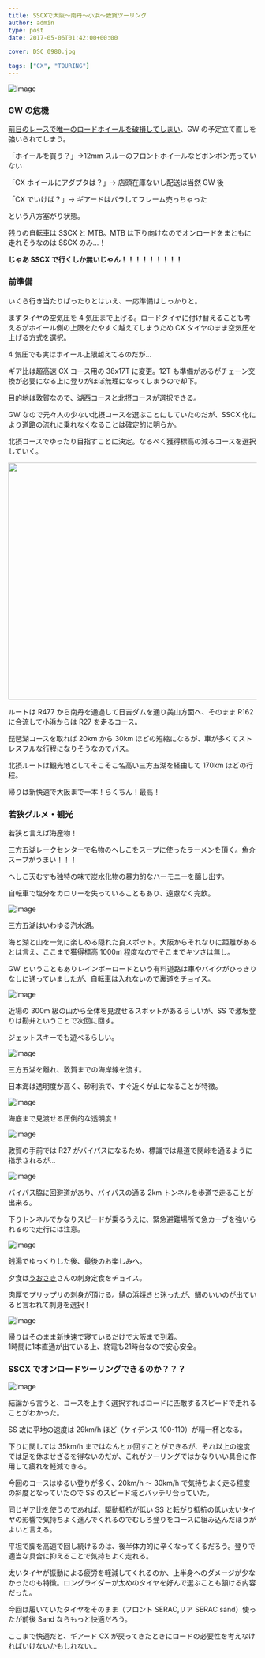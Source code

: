 ```yaml
---
title: SSCXで大阪～南丹～小浜～敦賀ツーリング
author: admin
type: post
date: 2017-05-06T01:42:00+00:00

cover: DSC_0980.jpg

tags: ["CX", "TOURING"]
---
```


![image](./DSC_0980.jpg)

### GW の危機

<a href="/2017/05/2017.html" target="_blank">前日のレースで唯一のロードホイールを破損してしまい</a>、GW の予定立て直しを強いられてしまう。

「ホイールを買う？」→12mm スルーのフロントホイールなどポンポン売っていない

「CX ホイールにアダプタは？」→ 店頭在庫ないし配送は当然 GW 後

「CX でいけば？」→ ギアードはバラしてフレーム売っちゃった

という八方塞がり状態。

残りの自転車は SSCX と MTB。MTB は下り向けなのでオンロードをまともに走れそうなのは SSCX のみ…！

**じゃあ SSCX で行くしか無いじゃん！！！！！！！！！**

### 前準備

いくら行き当たりばったりとはいえ、一応準備はしっかりと。

まずタイヤの空気圧を 4 気圧まで上げる。ロードタイヤに付け替えることも考えるがホイール側の上限をたやすく越えてしまうため CX タイヤのまま空気圧を上げる方式を選択。

4 気圧でも実はホイール上限越えてるのだが…

ギア比は超高速 CX コース用の 38x17T に変更。12T も準備があるがチェーン交換が必要になる上に登りがほぼ無理になってしまうので却下。

目的地は敦賀なので、湖西コースと北摂コースが選択できる。

GW なので元々人の少ない北摂コースを選ぶことにしていたのだが、SSCX 化により道路の流れに乗れなくなることは確定的に明らか。

北摂コースでゆったり目指すことに決定。なるべく獲得標高の減るコースを選択していく。

[<img border="0" height="480" src="https://map.yahooapis.jp/map/V1/static?appid=7tFXKn2xg64uWyHGG7apEBKEN5gU173ZW3bBUjsai53AY3B9hbn46dWALHnMtkoFU8ov&width=640&height=480&scalebar=ul&l=0,0,255,105,4,34.76858,135.45550,34.79111,135.42644,34.82167,135.42444,34.85239,135.41728,34.88381,135.42628,34.90081,135.44025,34.92336,135.44789,34.95308,135.45500,34.98267,135.47283,35.02411,135.48733,35.06414,135.45900,35.09092,135.45861,35.11344,135.46925,35.14750,135.49931,35.15986,135.51511,35.18586,135.51608,35.20353,135.53231,35.21189,135.55869,35.23139,135.57275,35.25933,135.56128,35.27478,135.55131,35.30822,135.55578,35.32831,135.56714,35.34489,135.58983,35.38489,135.59019,35.39575,135.58464,35.40233,135.61936,35.40228,135.66997,35.42581,135.68897,35.45119,135.70931,35.47703,135.74544,35.47828,135.79200,35.46258,135.86144,35.49422,135.90064,35.54786,135.91069,35.58411,135.90819,35.61083,135.89503,35.60728,135.92744,35.62269,135.97058,35.64722,136.07214&pins=34.76858,135.45550,,blue&ping=35.64722,136.07214,,red&mode=map" style="height: 480px; width: 640px;" width="640" />][1]

ルートは R477 から南丹を通過して日吉ダムを通り美山方面へ、そのまま R162 に合流して小浜からは R27 を走るコース。

琵琶湖コースを取れば 20km から 30km ほどの短縮になるが、車が多くてストレスフルな行程になりそうなのでパス。

北摂ルートは観光地としてそこそこ名高い三方五湖を経由して 170km ほどの行程。

帰りは新快速で大阪まで一本！らくちん！最高！

### 若狭グルメ・観光

若狭と言えば海産物！

三方五湖レークセンターで名物のへしこをスープに使ったラーメンを頂く。魚介スープがうまい！！！

へしこ天むすも独特の味で炭水化物の暴力的なハーモニーを醸し出す。

自転車で塩分をカロリーを失っていることもあり、遠慮なく完飲。

![image](./DSC_1000.jpg)

三方五湖はいわゆる汽水湖。

海と湖と山を一気に楽しめる隠れた良スポット。大阪からそれなりに距離があるとは言え、ここまで獲得標高 1000m 程度なのでそこまでキツさは無し。

GW ということもありレインボーロードという有料道路は車やバイクがひっきりなしに通っていましたが、自転車は入れないので裏道をチョイス。

![image](./DSC_0992.jpg)

近場の 300m 級の山から全体を見渡せるスポットがあるらしいが、SS で激坂登りは勘弁ということで次回に回す。

ジェットスキーでも遊べるらしい。

![image](./DSC_0997.jpg)

三方五湖を離れ、敦賀までの海岸線を流す。

<div class="separator" style="clear: both;">
  日本海は透明度が高く、砂利浜で、すぐ近くが山になることが特徴。
</div>

![image](./DSC_1001.jpg)

海底まで見渡せる圧倒的な透明度！

![image](./DSC_0996.jpg)

敦賀の手前では R27 がバイパスになるため、標識では県道で関峠を通るように指示されるが…

![image](./DSC_1002.jpg)

バイパス脇に回避道があり、バイパスの通る 2km トンネルを歩道で走ることが出来る。

下りトンネルでかなりスピードが乗るうえに、緊急避難場所で急カーブを強いられるので走行には注意。

![image](./DSC_1003.jpg)

銭湯でゆっくりした後、最後のお楽しみへ。

夕食は<a href="https://goo.gl/maps/WBEVpbshFqC2" target="_blank">うおさき</a>さんの刺身定食をチョイス。

肉厚でプリップリの刺身が頂ける。鯖の浜焼きと迷ったが、鯛のいいのが出ていると言われて刺身を選択！

![image](./DSC_1005.jpg)

<div class="separator" style="clear: both;">
</div>

<div class="separator" style="clear: both;">
</div>

<div class="separator" style="clear: both;">
  帰りはそのまま新快速で寝ているだけで大阪まで到着。
</div>

<div class="separator" style="clear: both;">
  1時間に1本直通が出ている上、終電も21時台なので安心安全。
</div>

<div class="separator" style="clear: both;">
</div>

<div class="separator" style="clear: both;">
</div>

### SSCX でオンロードツーリングできるのか？？？

![image](./DSC_0981.jpg)

結論から言うと、コースを上手く選択すればロードに匹敵するスピードで走れることがわかった。

SS 故に平地の速度は 29km/h ほど（ケイデンス 100-110）が精一杯となる。

下りに関しては 35km/h まではなんとか回すことができるが、それ以上の速度では足を休ませざるを得ないのだが、これがツーリングではかなりいい具合に作用して疲れを軽減できる。

今回のコースはゆるい登りが多く、20km/h ～ 30km/h で気持ちよく走る程度の斜度となっていたので SS のスピード域とバッチリ合っていた。

同じギア比を使うのであれば、駆動抵抗が低い SS と転がり抵抗の低い太いタイヤの影響で気持ちよく進んでくれるのでむしろ登りをコースに組み込んだほうがよいと言える。

平坦で脚を高速で回し続けるのは、後半体力的に辛くなってくるだろう。登りで適当な具合に抑えることで気持ちよく走れる。

太いタイヤが振動による疲労を軽減してくれるのか、上半身へのダメージが少なかったのも特徴。ロングライダーが太めのタイヤを好んで選ぶことも頷ける内容だった。

今回は履いていたタイヤをそのまま（フロント SERAC,リア SERAC sand）使ったが前後 Sand ならもっと快適だろう。

ここまで快適だと、ギアード CX が戻ってきたときにロードの必要性を考えなければいけないかもしれない…

<linkBox isAmazonLink url="http://www.amazon.co.jp/exec/obidos/ASIN/B00QHS8BQE/gensobunya-22/ref=nosim/" />

[1]: https://latlonglab.yahoo.co.jp/route/watch?id=640ae6ec2fbbc24f4ee241d39575d3f9 "敦賀ツーリング北摂コース - ルートラボ - LatLongLab"
